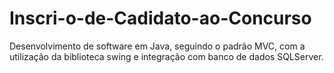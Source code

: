 # Inscri-o-de-Cadidato-ao-Concurso
Desenvolvimento de software em Java, seguindo o padrão MVC, com a utilização da biblioteca swing e integração com banco de dados SQLServer.
